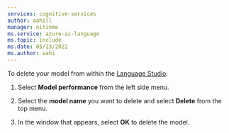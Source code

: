 ```yaml
---
services: cognitive-services
author: aahill
manager: nitinme
ms.service: azure-ai-language
ms.topic: include
ms.date: 05/23/2022
ms.author: aahi
---
```



To delete your model from within the [Language Studio](https://aka.ms/LanguageStudio):

1. Select **Model performance** from the left side menu.

2. Select the **model name** you want to delete and select **Delete** from the top menu.

3. In the window that appears, select **OK** to delete the model. 
